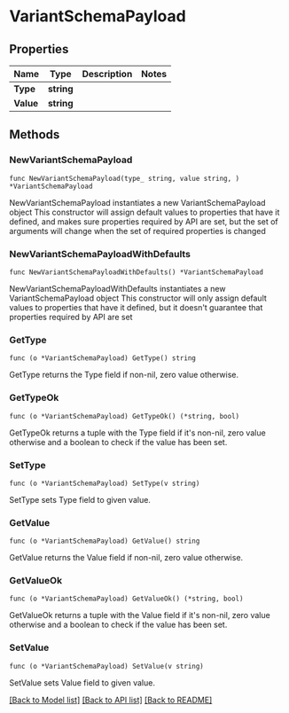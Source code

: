 # VariantSchemaPayload

## Properties

Name | Type | Description | Notes
------------ | ------------- | ------------- | -------------
**Type** | **string** |  | 
**Value** | **string** |  | 

## Methods

### NewVariantSchemaPayload

`func NewVariantSchemaPayload(type_ string, value string, ) *VariantSchemaPayload`

NewVariantSchemaPayload instantiates a new VariantSchemaPayload object
This constructor will assign default values to properties that have it defined,
and makes sure properties required by API are set, but the set of arguments
will change when the set of required properties is changed

### NewVariantSchemaPayloadWithDefaults

`func NewVariantSchemaPayloadWithDefaults() *VariantSchemaPayload`

NewVariantSchemaPayloadWithDefaults instantiates a new VariantSchemaPayload object
This constructor will only assign default values to properties that have it defined,
but it doesn't guarantee that properties required by API are set

### GetType

`func (o *VariantSchemaPayload) GetType() string`

GetType returns the Type field if non-nil, zero value otherwise.

### GetTypeOk

`func (o *VariantSchemaPayload) GetTypeOk() (*string, bool)`

GetTypeOk returns a tuple with the Type field if it's non-nil, zero value otherwise
and a boolean to check if the value has been set.

### SetType

`func (o *VariantSchemaPayload) SetType(v string)`

SetType sets Type field to given value.


### GetValue

`func (o *VariantSchemaPayload) GetValue() string`

GetValue returns the Value field if non-nil, zero value otherwise.

### GetValueOk

`func (o *VariantSchemaPayload) GetValueOk() (*string, bool)`

GetValueOk returns a tuple with the Value field if it's non-nil, zero value otherwise
and a boolean to check if the value has been set.

### SetValue

`func (o *VariantSchemaPayload) SetValue(v string)`

SetValue sets Value field to given value.



[[Back to Model list]](../README.md#documentation-for-models) [[Back to API list]](../README.md#documentation-for-api-endpoints) [[Back to README]](../README.md)


